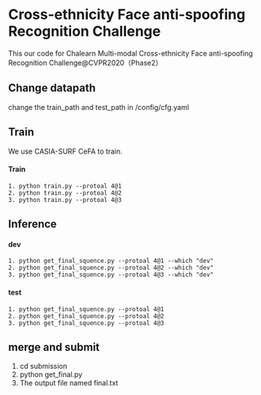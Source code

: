 # Cross-ethnicity Face anti-spoofing Recognition Challenge

This our code for Chalearn Multi-modal Cross-ethnicity Face anti-spoofing Recognition Challenge@CVPR2020（Phase2）


## Change datapath
change the train_path and test_path in /config/cfg.yaml


## Train

We use CASIA-SURF CeFA to train. 

####  Train 
```
1. python train.py --protoal 4@1
2. python train.py --protoal 4@2
3. python train.py --protoal 4@3
```


## Inference
#### dev
```
1. python get_final_squence.py --protoal 4@1 --which "dev"
2. python get_final_squence.py --protoal 4@2 --which "dev"
3. python get_final_squence.py --protoal 4@3 --which "dev"
```
#### test
```
1. python get_final_squence.py --protoal 4@1 
2. python get_final_squence.py --protoal 4@2
3. python get_final_squence.py --protoal 4@3
```

## merge and submit
1. cd submission
2. python get_final.py
3. The output file named final.txt